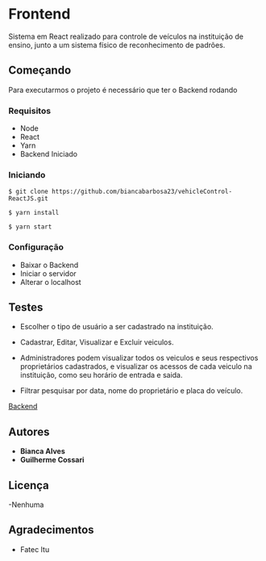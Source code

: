 # Frontend

Sistema em React realizado para controle de veículos na instituição de ensino, junto a um sistema físico de reconhecimento de padrões.

## Começando

Para executarmos o projeto é necessário que ter o Backend rodando

### Requisitos

- Node
- React
- Yarn
- Backend Iniciado

### Iniciando

```
$ git clone https://github.com/biancabarbosa23/vehicleControl-ReactJS.git
```

```
$ yarn install
```

```
$ yarn start
```

### Configuração

- Baixar o Backend
- Iniciar o servidor
- Alterar o localhost

## Testes

- Escolher o tipo de usuário a ser cadastrado na instituição.
- Cadastrar, Editar, Visualizar e Excluir veiculos.

- Administradores podem visualizar todos os veiculos e seus respectivos proprietários cadastrados, e visualizar os acessos de cada veiculo na instituição, como seu horário de entrada e saida.
- Filtrar pesquisar por data, nome do proprietário e placa do veículo.

[Backend](https://github.com/biancabarbosa23/vehicleControl-NodeJs.git)

## Autores

- **Bianca Alves**
- **Guilherme Cossari**

## Licença

-Nenhuma

## Agradecimentos

- Fatec Itu
